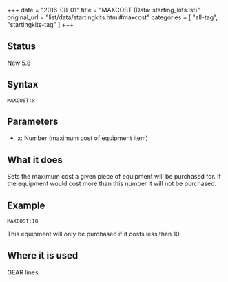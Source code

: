 +++
date = "2016-08-01"
title = "MAXCOST (Data: starting_kits.lst)"
original_url = "list/data/startingkits.html#maxcost"
categories = [ "all-tag", "startingkits-tag" ]
+++

## Status

New 5.8

## Syntax

`MAXCOST:x`

## Parameters

-   x: Number (maximum cost of equipment item)



What it does
------------

Sets the maximum cost a given piece of equipment will be purchased for.
If the equipment would cost more than this number it will not be
purchased.

Example
-------

`MAXCOST:10`

This equipment will only be purchased if it costs less than 10.

Where it is used
----------------

GEAR lines

